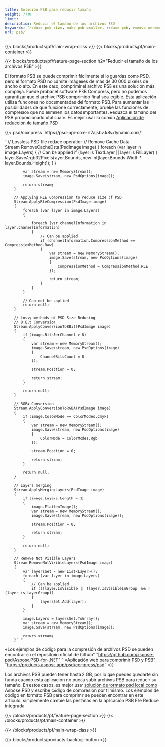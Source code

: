 ```yaml
---
title: Solución PSB para reducir tamaño
weight: 7730
limit: 
description: Reducir el tamaño de los archivos PSD
keywords: [reduce psb size, make psb smaller, reduce psb, remove unnecessary psb data, compress psb file, compress psb]
url: psb/
---
```

{{< blocks/products/pf/main-wrap-class >}}
{{< blocks/products/pf/main-container >}}

{{< blocks/products/pf/feature-page-section h2="Reducir el tamaño de los archivos PSB" >}}

<p>El formato PSB se puede comprimir fácilmente si lo guardas como PSD, pero el formato PSD no admite imágenes de más de 30 000 píxeles de ancho o alto. En este caso, comprimir el archivo PSB es una solución más compleja. Puede probar el software PSB Compress, pero no podemos garantizar que el archivo PSB comprimido final sea legible. Esta aplicación utiliza funciones no documentadas del formato PSB. Para aumentar las posibilidades de que funcione correctamente, pruebe las funciones de compresión que no eliminen los datos importantes. Reduzca el tamaño del PSB proporcionado «tal cual». Es mejor usar lo común <a href="/psd/reduce-size">Aplicación de reducción de tamaño PSD</a></p>
{{< psd/compress `https://psd-api-core-rl2ajsbv.k8s.dynabic.com/` 

`        // Lossless PSD file reduce operation
        // Remove Cache Data			
        Stream RemoveCacheData(PsdImage image)
        {
            foreach (var layer in image.Layers)
            {
                // Can be applied
                if (layer is TextLayer || layer is FillLayer)
                {
                    layer.SaveArgb32Pixels(layer.Bounds, new int[layer.Bounds.Width * layer.Bounds.Height]);
                }
            }

            var stream = new MemoryStream();
            image.Save(stream, new PsdOptions(image));

            return stream;
        }

        // Applying RLE Compression to reduce size of PSD
        Stream ApplyRleCompression(PsdImage image)
        {
            foreach (var layer in image.Layers)
            {

                foreach (var channelInformation in layer.ChannelInformation)
                {
                    // Can be applied
                    if (channelInformation.CompressionMethod == CompressionMethod.Raw)
                    {
                        var stream = new MemoryStream();
                        image.Save(stream, new PsdOptions(image)
                        {
                            CompressionMethod = CompressionMethod.RLE
                        });

                        return stream;
                    }
                }
            }

            // Can not be applied
            return null;
        }

        // Lossy methods of PSD Size Reducing
        // 8 Bit Conversion
        Stream ApplyConversionTo8Bit(PsdImage image)
        {
            if (image.BitsPerChannel > 8)
            {
                var stream = new MemoryStream();
                image.Save(stream, new PsdOptions(image)
                {
                    ChannelBitsCount = 8
                });

                stream.Position = 0;

                return stream;
            }

            return null;
        }
       
        // RGBA Conversion
        Stream ApplyConversionToRGBA(PsdImage image)
        {
            if (image.ColorMode == ColorModes.Cmyk)
            {
                var stream = new MemoryStream();
                image.Save(stream, new PsdOptions(image)
                {
                    ColorMode = ColorModes.Rgb
                });

                stream.Position = 0;

                return stream;
            }

            return null;
        }

        // Layers merging
        Stream ApplyMergingLayers(PsdImage image)
        {
            if (image.Layers.Length > 1)
            {
                image.FlattenImage();
                var stream = new MemoryStream();
                image.Save(stream, new PsdOptions(image));

                stream.Position = 0;

                return stream;
            }

            return null;
        }

        // Remove Not Visible Layers
        Stream RemoveNotVisibleLayers(PsdImage image)
        {
            var layersSet = new List<Layer>();
            foreach (var layer in image.Layers)
            {
                // Can be applied
                if ((!layer.IsVisible || !layer.IsVisibleInGroup) && !(layer is LayerGroup))
                {
                    layersSet.Add(layer);
                }
            }

            image.Layers = layersSet.ToArray();
            var stream = new MemoryStream();
            image.Save(stream, new PsdOptions(image));

            return stream;
        }` "
«Los ejemplos de código para la compresión de archivos PSD se pueden encontrar en el repositorio oficial de Github"  "https://github.com/aspose-psd/Aspose.PSD-for-.NET" "
«Aplicación web para comprimir PSD y PSB" "https://products.aspose.app/psd/compress/psd" >}}
<p>Los archivos PSB pueden tener hasta 2 GB, por lo que puedes quedarte sin funda cuando esta aplicación no pueda subir archivos PSB para reducir su tamaño. En estos casos, es mejor usar <a href="/psd">solución de formato psd local como Aspose.PSD</a> y escribe código de compresión por ti mismo. Los ejemplos de código en formato PSB para comprimir se pueden encontrar en este artículo, simplemente cambie las pestañas en la aplicación PSB File Reduce integrada</p>
{{< /blocks/products/pf/feature-page-section >}}
{{< /blocks/products/pf/main-container >}}


{{< /blocks/products/pf/main-wrap-class >}}

{{< blocks/products/products-backtop-button >}}
